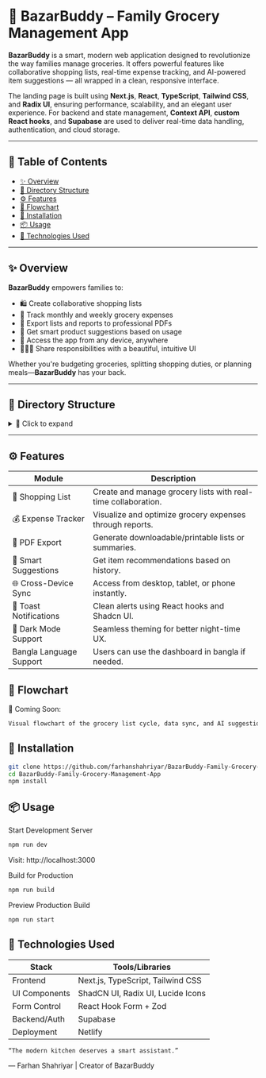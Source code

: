 # 🛒 BazarBuddy – Family Grocery Management App

**BazarBuddy** is a smart, modern web application designed to revolutionize the way families manage groceries. It offers powerful features like collaborative shopping lists, real-time expense tracking, and AI-powered item suggestions — all wrapped in a clean, responsive interface.

The landing page is built using **Next.js**, **React**, **TypeScript**, **Tailwind CSS**, and **Radix UI**, ensuring performance, scalability, and an elegant user experience. For backend and state management, **Context API**, **custom React hooks**, and **Supabase** are used to deliver real-time data handling, authentication, and cloud storage.

---

## 📌 Table of Contents

- [✨ Overview](#-overview)
- [📁 Directory Structure](#-directory-structure)
- [⚙️ Features](#️-features)
- [🧠 Flowchart](#-flowchart)
- [🚀 Installation](#-installation)
- [📦 Usage](#-usage)
- [🧪 Technologies Used](#-technologies-used)

---

## ✨ Overview

**BazarBuddy** empowers families to:
- 🛍 Create collaborative shopping lists  
- 💸 Track monthly and weekly grocery expenses  
- 📄 Export lists and reports to professional PDFs  
- 🤖 Get smart product suggestions based on usage  
- 📱 Access the app from any device, anywhere  
- 👨‍👩‍👧 Share responsibilities with a beautiful, intuitive UI  

Whether you're budgeting groceries, splitting shopping duties, or planning meals—**BazarBuddy** has your back.

---

## 📁 Directory Structure

<details>
<summary>📂 Click to expand</summary>

```plaintext
bazarbuddy-family-grocery-management-app/
│
├── README.md
├── package.json
├── next.config.mjs
├── tailwind.config.ts
├── tsconfig.json
│
├── public/
│   └── assets/
│
├── app/
│   ├── layout.tsx
│   ├── page.tsx
│   └── globals.css
│
├── components/
│   ├── theme-provider.tsx
│   └── ui/
│
├── hooks/
│   ├── use-mobile.tsx
│   └── use-toast.ts
│
├── lib/
│   └── utils.ts
│
├── styles/
│   └── globals.css


```
</details>

---
## ⚙️ Features

| Module               | Description                                                                 |
|----------------------|-----------------------------------------------------------------------------|
| 🛒 Shopping List      | Create and manage grocery lists with real-time collaboration.               |
| 💰 Expense Tracker    | Visualize and optimize grocery expenses through reports.                    |
| 📄 PDF Export         | Generate downloadable/printable lists or summaries.                         |
| 🤖 Smart Suggestions  | Get item recommendations based on history.                                  |
| 🌐 Cross-Device Sync  | Access from desktop, tablet, or phone instantly.                            |
| 🔔 Toast Notifications| Clean alerts using React hooks and Shadcn UI.                               |
| 🎨 Dark Mode Support  | Seamless theming for better night-time UX.                                  |
| Bangla Language Support | Users can use the dashboard in bangla if needed.                            |


## 🧠 Flowchart
📌 Coming Soon: 
```bash
Visual flowchart of the grocery list cycle, data sync, and AI suggestion system.
```

## 🚀 Installation
```bash
git clone https://github.com/farhanshahriyar/BazarBuddy-Family-Grocery-Management-App.git
cd BazarBuddy-Family-Grocery-Management-App
npm install
```

## 📦 Usage
Start Development Server
```bash
npm run dev
```
Visit: http://localhost:3000

Build for Production
```bash
npm run build
```
Preview Production Build
```bash
npm run start
```

## 🧪 Technologies Used
| Stack           | Tools/Libraries                       |
|----------------|----------------------------------------|
| Frontend       | Next.js, TypeScript, Tailwind CSS      |
| UI Components  | ShadCN UI, Radix UI, Lucide Icons      |
| Form Control     | React Hook Form + Zod                |
| Backend/Auth   | Supabase                               |
| Deployment     | Netlify                                |

```bash
“The modern kitchen deserves a smart assistant.”
```
— Farhan Shahriyar | Creator of BazarBuddy




